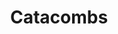 ---
title:          "Catacombs"
event:          "02"
description:    ""
genre:          ["Adventure"]
platforms:      ["Windows"]
link:           "https://liftlock.itch.io/catacombs-"
team:           [ "Arin Blue", "Elisa Cote-Booth", "Emma French", "Robert French" ]
team-name:      "Liftlock Studios"
social:         ["https://twitter.com/YorBoyBlue", "", "", "https://twitter.com/qcha0s"]
need-title:     false
screenshots:    [ ["/content/img/event/02/screenshots-small/catacombs-000.jpg", "/content/img/event/02/screenshots/catacombs-000.jpg"],
                ["/content/img/event/02/screenshots-small/catacombs-001.jpg", "/content/img/event/02/screenshots/catacombs-001.jpg"],
                ["/content/img/event/02/screenshots-small/catacombs-002.jpg", "/content/img/event/02/screenshots/catacombs-002.jpg"] ]

submitted:      true
titlebar:       title-007.jpg
---